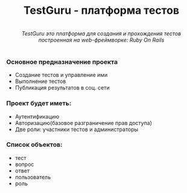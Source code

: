 <h1 align="center">TestGuru - платформа тестов</h1>

<p align="center">

  <br>
  <em>TestGuru это платформа для создания и прохождения тестов 
    <br> построенная на web-фреймворке: Ruby On Rails </em>
  <br>
  <br>
</p>

### Основное предназначение проекта

- Создание тестов и управление ими
- Выполнение тестов
- Публикация результатов в соц. сети

### Проект будет иметь:

- Аутентификацию
- Авторизацию(базовое разграничение прав доступа)
- Две роли: участники тестов и администраторы

### Список объектов:

- тест
- вопрос
- ответ
- пользователь
- роль
